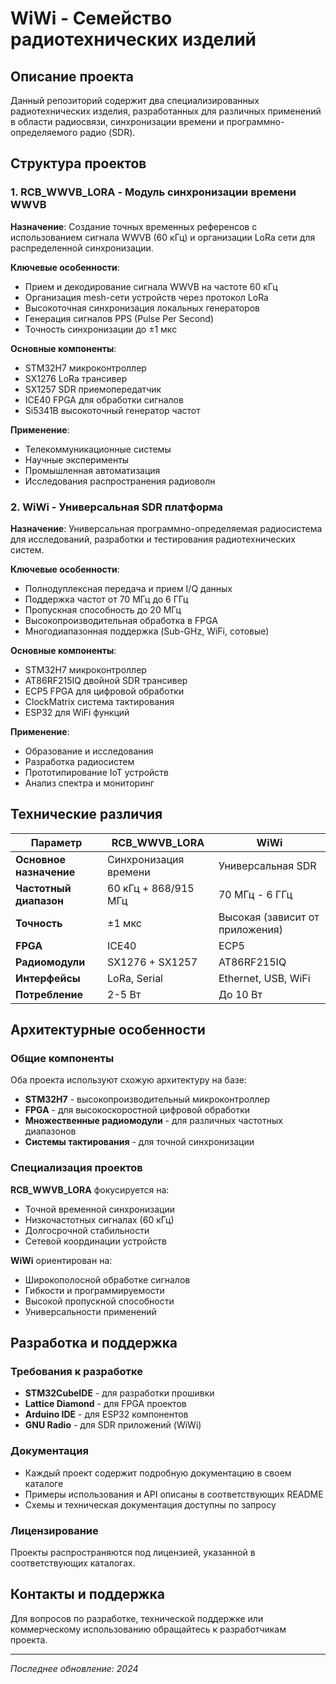 # WiWi - Семейство радиотехнических изделий

## Описание проекта

Данный репозиторий содержит два специализированных радиотехнических изделия, разработанных для различных применений в области радиосвязи, синхронизации времени и программно-определяемого радио (SDR).

## Структура проектов

### 1. RCB_WWVB_LORA - Модуль синхронизации времени WWVB
**Назначение**: Создание точных временных референсов с использованием сигнала WWVB (60 кГц) и организации LoRa сети для распределенной синхронизации.

**Ключевые особенности**:
- Прием и декодирование сигнала WWVB на частоте 60 кГц
- Организация mesh-сети устройств через протокол LoRa
- Высокоточная синхронизация локальных генераторов
- Генерация сигналов PPS (Pulse Per Second)
- Точность синхронизации до ±1 мкс

**Основные компоненты**:
- STM32H7 микроконтроллер
- SX1276 LoRa трансивер
- SX1257 SDR приемопередатчик
- ICE40 FPGA для обработки сигналов
- Si5341B высокоточный генератор частот

**Применение**:
- Телекоммуникационные системы
- Научные эксперименты
- Промышленная автоматизация
- Исследования распространения радиоволн

### 2. WiWi - Универсальная SDR платформа
**Назначение**: Универсальная программно-определяемая радиосистема для исследований, разработки и тестирования радиотехнических систем.

**Ключевые особенности**:
- Полнодуплексная передача и прием I/Q данных
- Поддержка частот от 70 МГц до 6 ГГц
- Пропускная способность до 20 МГц
- Высокопроизводительная обработка в FPGA
- Многодиапазонная поддержка (Sub-GHz, WiFi, сотовые)

**Основные компоненты**:
- STM32H7 микроконтроллер
- AT86RF215IQ двойной SDR трансивер
- ECP5 FPGA для цифровой обработки
- ClockMatrix система тактирования
- ESP32 для WiFi функций

**Применение**:
- Образование и исследования
- Разработка радиосистем
- Прототипирование IoT устройств
- Анализ спектра и мониторинг

## Технические различия

| Параметр | RCB_WWVB_LORA | WiWi |
|----------|---------------|------|
| **Основное назначение** | Синхронизация времени | Универсальная SDR |
| **Частотный диапазон** | 60 кГц + 868/915 МГц | 70 МГц - 6 ГГц |
| **Точность** | ±1 мкс | Высокая (зависит от приложения) |
| **FPGA** | ICE40 | ECP5 |
| **Радиомодули** | SX1276 + SX1257 | AT86RF215IQ |
| **Интерфейсы** | LoRa, Serial | Ethernet, USB, WiFi |
| **Потребление** | 2-5 Вт | До 10 Вт |

## Архитектурные особенности

### Общие компоненты
Оба проекта используют схожую архитектуру на базе:
- **STM32H7** - высокопроизводительный микроконтроллер
- **FPGA** - для высокоскоростной цифровой обработки
- **Множественные радиомодули** - для различных частотных диапазонов
- **Системы тактирования** - для точной синхронизации

### Специализация проектов

**RCB_WWVB_LORA** фокусируется на:
- Точной временной синхронизации
- Низкочастотных сигналах (60 кГц)
- Долгосрочной стабильности
- Сетевой координации устройств

**WiWi** ориентирован на:
- Широкополосной обработке сигналов
- Гибкости и программируемости
- Высокой пропускной способности
- Универсальности применений

## Разработка и поддержка

### Требования к разработке
- **STM32CubeIDE** - для разработки прошивки
- **Lattice Diamond** - для FPGA проектов
- **Arduino IDE** - для ESP32 компонентов
- **GNU Radio** - для SDR приложений (WiWi)

### Документация
- Каждый проект содержит подробную документацию в своем каталоге
- Примеры использования и API описаны в соответствующих README
- Схемы и техническая документация доступны по запросу

### Лицензирование
Проекты распространяются под лицензией, указанной в соответствующих каталогах.

## Контакты и поддержка

Для вопросов по разработке, технической поддержке или коммерческому использованию обращайтесь к разработчикам проекта.

---

*Последнее обновление: 2024*
